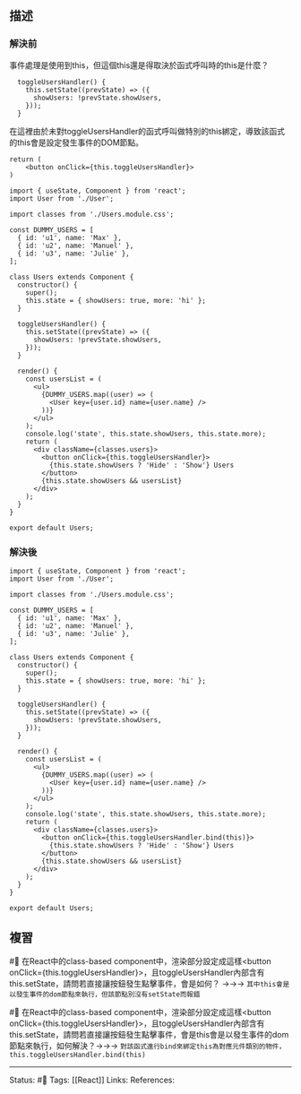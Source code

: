 ## 描述


### 解決前

事件處理是使用到this，但這個this還是得取決於函式呼叫時的this是什麼？
```
  toggleUsersHandler() {
    this.setState((prevState) => ({
      showUsers: !prevState.showUsers,
    }));
  }
```

在這裡由於未對toggleUsersHandler的函式呼叫做特別的this綁定，導致該函式的this會是設定發生事件的DOM節點。
```
return (
	<button onClick={this.toggleUsersHandler}>
)
```


```
import { useState, Component } from 'react';
import User from './User';

import classes from './Users.module.css';

const DUMMY_USERS = [
  { id: 'u1', name: 'Max' },
  { id: 'u2', name: 'Manuel' },
  { id: 'u3', name: 'Julie' },
];

class Users extends Component {
  constructor() {
    super();
    this.state = { showUsers: true, more: 'hi' };
  }

  toggleUsersHandler() {
    this.setState((prevState) => ({
      showUsers: !prevState.showUsers,
    }));
  }

  render() {
    const usersList = (
      <ul>
        {DUMMY_USERS.map((user) => (
          <User key={user.id} name={user.name} />
        ))}
      </ul>
    );
    console.log('state', this.state.showUsers, this.state.more);
    return (
      <div className={classes.users}>
        <button onClick={this.toggleUsersHandler}>
          {this.state.showUsers ? 'Hide' : 'Show'} Users
        </button>
        {this.state.showUsers && usersList}
      </div>
    );
  }
}

export default Users;

```

### 解決後
```
import { useState, Component } from 'react';
import User from './User';

import classes from './Users.module.css';

const DUMMY_USERS = [
  { id: 'u1', name: 'Max' },
  { id: 'u2', name: 'Manuel' },
  { id: 'u3', name: 'Julie' },
];

class Users extends Component {
  constructor() {
    super();
    this.state = { showUsers: true, more: 'hi' };
  }

  toggleUsersHandler() {
    this.setState((prevState) => ({
      showUsers: !prevState.showUsers,
    }));
  }

  render() {
    const usersList = (
      <ul>
        {DUMMY_USERS.map((user) => (
          <User key={user.id} name={user.name} />
        ))}
      </ul>
    );
    console.log('state', this.state.showUsers, this.state.more);
    return (
      <div className={classes.users}>
        <button onClick={this.toggleUsersHandler.bind(this)}>
          {this.state.showUsers ? 'Hide' : 'Show'} Users
        </button>
        {this.state.showUsers && usersList}
      </div>
    );
  }
}

export default Users;
```

## 複習

#🧠 在React中的class-based component中，渲染部分設定成這樣\<button onClick=\{this.toggleUsersHandler\}\>，且toggleUsersHandler內部含有this.setState，請問若直接讓按鈕發生點擊事件，會是如何？ ->->-> `其中this會是以發生事件的dom節點來執行，但該節點別沒有setState而報錯`
<!--SR:!2022-12-05,27,250-->

#🧠 在React中的class-based component中，渲染部分設定成這樣\<button onClick=\{this.toggleUsersHandler\}\>，且toggleUsersHandler內部含有this.setState，請問若直接讓按鈕發生點擊事件，會是this會是以發生事件的dom節點來執行，如何解決？->->-> `對該函式進行bind來綁定this為對應元件類別的物件，this.toggleUsersHandler.bind(this)`
<!--SR:!2022-11-25,20,250-->

---
Status: #🌱 
Tags:
[[React]]
Links:
References:
